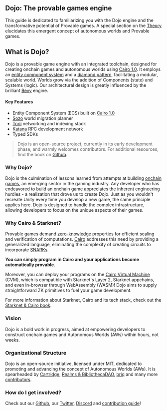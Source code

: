 ## Dojo: The provable games engine

This guide is dedicated to familiarizing you with the Dojo engine and the transformative potential of Provable games. A special section on the [Theory](./theory/autonomous-worlds.md) elucidates this emergent concept of autonomous worlds and Provable games.

## What is Dojo?
Dojo is a provable game engine with an integrated toolchain, designed for creating onchain games and autonomous worlds using [Cairo 1.0](https://github.com/starkware-libs/cairo). It employs an [entity component system](https://en.wikipedia.org/wiki/Entity_component_system) and a [diamond pattern](https://eips.ethereum.org/EIPS/eip-2535), facilitating a modular, scalable world. Worlds grow via the addition of Components (state) and Systems (logic). Our architectural design is greatly influenced by the brilliant [Bevy](https://bevyengine.org/) engine.

#### Key Features
- Entity Component System (ECS) built on [Cairo 1.0](https://github.com/starkware-libs/cairo)
- [Sozo](./framework/sozo/overview.md) world migration planner
- [Torii](./framework/torii/overview.md) networking and indexing stack
- [Katana](./framework/katana/overview.md) RPC development network
- Typed SDKs

> Dojo is an open-source project, currently in its early development phase, and warmly welcomes contributors. For additional resources, find the book on [Github](https://github.com/dojoengine/book).


### Why Dojo?

Dojo is the culmination of lessons learned from attempts at building [onchain games](https://naavik.co/digest/primer-fully-on-chain-gaming), an emerging sector in the gaming industry. Any developer who has endeavored to build an onchain game appreciates the inherent engineering hurdles - a realization that drove us to create Dojo. Just as you wouldn't recreate Unity every time you develop a new game, the same principle applies here. Dojo is designed to handle the complex infrastructure, allowing developers to focus on the unique aspects of their games.


### Why Cairo & Starknet?

Provable games demand [zero-knowledge](https://ethereum.org/en/zero-knowledge-proofs/) properties for efficient scaling and verification of computations. [Cairo](https://book.starknet.io/chapter_1/what_is_cairo.html) addresses this need by providing a generalized language, eliminating the complexity of creating circuits to incorporate [SNARKs](https://consensys.net/blog/developers/introduction-to-zk-snarks/). 

**You can simply program in Cairo and your applications become automatically provable**. 

Moreover, you can deploy your programs on the [Cairo Virtual Machine](https://medium.com/starkware/cairo-welcome-on-board-1cf3487554f) (CVM), which is compatible with Starknet's Layer 2, Starknet appchains, and even in-browser through WebAssembly (WASM)! Dojo aims to supply straightforward ZK primitives to fuel your game development.

For more information about Starknet, Cairo and its tech stack, check out the [Starknet & Cairo book](https://book.starknet.io/).



### Vision
Dojo is a bold work in progress, aimed at empowering developers to construct onchain games and Autonomous Worlds (AWs) within hours, not weeks.

### Organizational Structure
Dojo is an open-source initiative, licensed under MIT, dedicated to promoting and advancing the concept of Autonomous Worlds (AWs). It is spearheaded by [Cartridge](https://cartridge.gg/), [Realms & BibliothecaDAO](https://bibliothecadao.xyz/), [briq](https://briq.construction/) and many more [contributors](https://github.com/orgs/dojoengine/people).

### How do I get involved?

Check out our [Github](https://github.com/dojoengine), our [Twitter](https://twitter.com/dojostarknet), [Discord](https://discord.gg/vUN4Xq9Qv6) and [contribution guide](http://127.0.0.1:3000/misc/contributors.html)!
